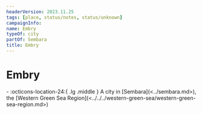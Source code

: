 ```yaml
---
headerVersion: 2023.11.25
tags: [place, status/notes, status/unknown]
campaignInfo:
name: Embry
typeOf: city
partOf: Sembara
title: Embry
---
```

# Embry
<div class="grid cards ext-narrow-margin ext-one-column" markdown>
-    :octicons-location-24:{ .lg .middle } A city in [Sembara](<../sembara.md>), the [Western Green Sea Region](<../../../western-green-sea/western-green-sea-region.md>)  
</div>


